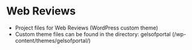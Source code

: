 # Web Reviews
- Project files for Web Reviews (WordPress custom theme)
- Custom theme files can be found in the directory: gelsofportal (/wp-content/themes/gelsofportal/)
